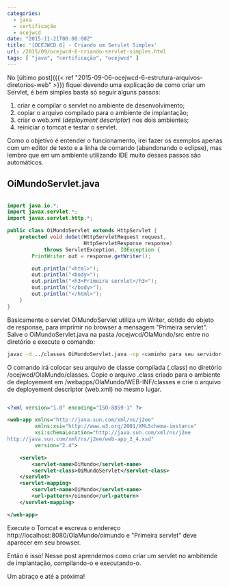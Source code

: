 ```yaml
---
categories:
  - java
  - certificação
  - ocejwcd
date: "2015-11-21T00:00:00Z"
title: '[OCEJWCD 6] - Criando um Servlet Simples'
url: /2015/09/ocejwcd-6-criando-servlet-simples.html
tags: [ "java", "certificação", "ocejwcd" ]
---
```


No [último post]({{< ref "2015-09-06-ocejwcd-6-estrutura-arquivos-diretorios-web" >}}) fiquei devendo uma
explicação de como criar um Servlet, é bem simples basta só seguir alguns passos:

1. criar e compilar o servlet no ambiente de desenvolvimento;
2. copiar o arquivo compilado para o ambiente de implantação;
3. criar o web.xml (*deployment descriptor*) nos dois ambientes;
4. reiniciar o tomcat e testar o servlet.

Como o objetivo é entender o funcionamento, irei fazer os exemplos apenas com um editor de texto e a linha de comando 
(abandonando o eclipse), mas lembro que em um ambiente utilizando IDE muito desses passos são automáticos.

## OiMundoServlet.java

```java

import java.io.*;
import javax.servlet.*;
import javax.servlet.http.*;

public class OiMundoServlet extends HttpServlet {
    protected void doGet(HttpServletRequest request,
                         HttpServletResponse response)
            throws ServletException, IOException {
        PrintWriter out = response.getWriter();

        out.println("<html>");
        out.println("<body>");
        out.println("<h3>Primeira servlet</h3>");
        out.println("</body>");
        out.println("</html>");
    }
}

```

Basicamente o servlet OiMundoServlet utiliza um Writer, obtido do objeto de response, para imprimir no browser a
mensagem "Primeira servlet". Salve o OiMundoServlet.java na pasta <unidade>/ocejwcd/OlaMundo/src entre no diretório e
execute o comando:

```bash
javac -d ../classes OiMundoServlet.java -cp <caminho para seu servidor tomcat>/lib/servlet-api.jar
```

O comando irá colocar seu arquivo de classe compilada (.class) no diretório <unidade>/ocejwcd/OlaMundo/classes. Copie o
arquivo .class criado para o ambiente de deployement em <caminho para seu servidor tomcat>
/webapps/OlaMundo/WEB-INF/classes e crie o arquivo de deployement descriptor (web.xml) no mesmo lugar.

```xml

<?xml version="1.0" encoding="ISO-8859-1" ?>

<web-app xmlns="http://java.sun.com/xml/ns/j2ee"
         xmlns:xsi="http://www.w3.org/2001/XMLSchema-instance"
         xsi:schemaLocation="http://java.sun.com/xml/ns/j2ee     
http://java.sun.com/xml/ns/j2ee/web-app_2_4.xsd"
         version="2.4">

    <servlet>
        <servlet-name>OiMundo</servlet-name>
        <servlet-class>OiMundoServlet</servlet-class>
    </servlet>
    <servlet-mapping>
        <servlet-name>OiMundo</servlet-name>
        <url-pattern>/oimundo</url-pattern>
    </servlet-mapping>

</web-app>

```

Execute o Tomcat e escreva o endereço http://localhost:8080/OlaMundo/oimundo e "Primeira servlet" deve aparecer em seu
browser.

Então é isso! Nesse post aprendemos como criar um servlet no ambitende de implantação, compilando-o e executando-o.

Um abraço e até a próxima!

